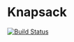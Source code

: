 # Knapsack
[![Build Status](https://travis-ci.com/MartinSmel/Knapsack.svg?branch=master)](https://travis-ci.com/MartinSmel/Knapsack)
